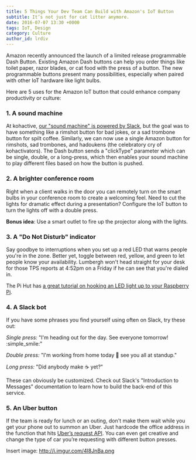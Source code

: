 ```yaml
---
title: 5 Things Your Dev Team Can Build with Amazon's IoT Button
subtitle: It’s not just for cat litter anymore.
date: 2016-07-07 13:30 +0000
tags: IoT, Design
category: Culture
author_id: lrdiv
---
```


Amazon recently announced the launch of a limited release programmable Dash Button. Existing Amazon Dash buttons can help you order things like toilet paper, razor blades, or cat food with the press of a button. The new programmable buttons present many possibilities, especially when paired with other IoT hardware like light bulbs.

Here are 5 uses for the Amazon IoT button that could enhance company productivity or culture:

### 1. A sound machine

At kohactive, [our "sound machine" is powered by Slack](https://github.com/lrdiv/slash-sound), but the goal was to have something like a rimshot button for bad jokes, or a sad trombone button for spilt coffee. Similarly, we can now use a single Amazon button for rimshots, sad trombones, and hadoukens (the celebratory cry of kohactivators). The Dash button sends a "clickType" parameter which can be single, double, or a long-press, which then enables your sound machine to play different files based on how the button is pushed.

### 2. A brighter conference room

Right when a client walks in the door you can remotely turn on the smart bulbs in your conference room to create a welcoming feel. Need to cut the lights for dramatic effect during a presentation? Configure the IoT button to turn the lights off with a double press.

**Bonus idea**: Use a smart outlet to fire up the projector along with the lights.

### 3. A "Do Not Disturb" indicator

Say goodbye to interruptions when you set up a red LED that warns people you're in the zone. Better yet, toggle between red, yellow, and green to let people know your availability. Lumbergh won't head straight for your desk for those TPS reports at 4:52pm on a Friday if he can see that you're dialed in.

The Pi Hut has [a great tutorial on hooking an LED light up to your Raspberry Pi](https://thepihut.com/blogs/raspberry-pi-tutorials/27968772-turning-on-an-led-with-your-raspberry-pis-gpio-pins).

### 4. A Slack bot

If you have some phrases you find yourself using often on Slack, try these out:

*Single press:* "I'm heading out for the day. See everyone tomorrow! :simple_smile:"

*Double press:* "I'm working from home today :house_with_garden: see you all at standup."

*Long press:* "Did anybody make :coffee: yet?"

These can obviously be customized. Check out Slack's "Introduction to Messages" documentation to learn how to build the back-end of this service.

### 5. An Uber button

If the team is ready for lunch or an outing, don't make them wait while you get your phone out to summon an Uber. Just hardcode the office address in the function that hits [Uber’s request API](https://developer.uber.com/docs/rides/tutorials-rides-api). You can even get creative and change the type of car you’re requesting with different button presses.

Insert image: http://i.imgur.com/4l8JnBa.png

